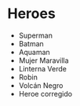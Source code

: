# Heroes

* Superman
* Batman
* Aquaman
* Mujer Maravilla
* Linterna Verde
* Robin
* Volcán Negro
* Heroe corregido 
